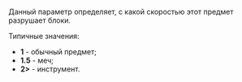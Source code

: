 Данный параметр определяет, с какой скоростью этот предмет разрушает блоки.

Типичные значения:

* **1** - обычный предмет;
* **1.5** - меч;
* **2>** - инструмент.